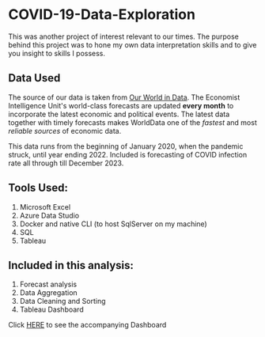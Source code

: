 # COVID-19-Data-Exploration

This was another project of interest relevant to our times. The purpose behind this project was to hone my own data interpretation skills and to give you insight to skills I possess. 

## Data Used

The source of our data is taken from [Our World in Data](https://ourworldindata.org/covid-deaths). The Economist Intelligence Unit's world-class forecasts are updated **every month** to incorporate the latest economic and political events. The latest data together with timely forecasts makes WorldData one of the *fastest* and most *reliable sources* of economic data.

This data runs from the beginning of January 2020, when the pandemic struck, until year ending 2022. Included is forecasting of COVID infection rate all through till December 2023. 

## Tools Used:

1. Microsoft Excel
2. Azure Data Studio 
3. Docker and native CLI (to host SqlServer on my machine)
4. SQL
5. Tableau 

## Included in this analysis:

1. Forecast analysis
2. Data Aggregation
3. Data Cleaning and Sorting
4. Tableau Dashboard

Click [HERE](https://public.tableau.com/app/profile/mothusi8530/viz/COVID-19Dashboard_16724293724180/COVID19Dashboard) to see the accompanying Dashboard

